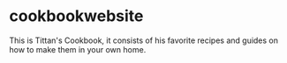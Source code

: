 
# cookbookwebsite


This is Tittan's Cookbook, it consists of his favorite recipes and guides on how to make them in your own home. 
